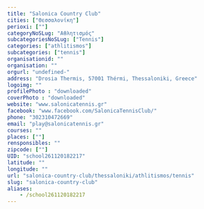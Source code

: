 ```yaml
---
title: "Salonica Country Club"
cities: ["Θεσσαλονίκη"]
perioxi: [""]
categoryNoSLug: "Αθλητισμός"
subcategoriesNoSLug: ["Tennis"]
categories: ["athlitismos"]
subcategories: ["tennis"]
organisationid: ""
organisation: ""
orgurl: "undefined-"
address: "Drosia Thermis, 57001 Thérmi, Thessaloniki, Greece"
logoimg: ""
profilePhoto : "downloaded"
coverPhoto : "downloaded"
website: "www.salonicatennis.gr"
facebook: "www.facebook.com/SalonicaTennisClub/"
phone: "302310472669"
email: "play@salonicatennis.gr"
courses: ""
places: [""]
rensponsibles: ""
zipcode: [""]
UID: "school261120182217"
latitude: ""
longitude: ""
url: "salonica-country-club/thessaloniki/athlitismos/tennis"
slug: "salonica-country-club"
aliases:
    - /school261120182217
---
```





